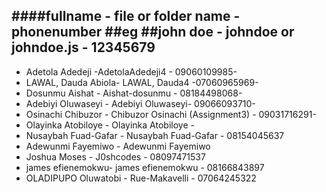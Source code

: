 ####fullname - file or folder name - phonenumber
##eg
##john doe - johndoe or johndoe.js - 12345679
---------------------------------------------
- Adetola Adedeji -AdetolaAdedeji4 - 09060109985-
- LAWAL, Dauda Abiola- LAWAL, Dauda4 -07060965969-
- Dosunmu Aishat - Aishat-dosunmu - 08184498068-
- Adebiyi Oluwaseyi - Adebiyi Oluwaseyi- 09066093710-
- Osinachi Chibuzor - Chibuzor Osinachi (Assignment3) - 09031716291-
- Olayinka Atobiloye - Olayinka Atobiloye -
- Nusaybah Fuad-Gafar - Nusaybah Fuad-Gafar - 08154045637
- Adewunmi Fayemiwo - Adewunmi Fayemiwo 
- Joshua Moses - J0shcodes - 08097471537
- james efienemokwu- james efienemokwu - 08166843897
- OLADIPUPO Oluwatobi - Rue-Makavelli - 07064245322
